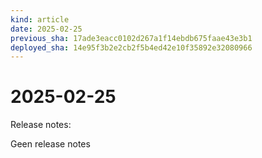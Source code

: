 ```yaml
---
kind: article
date: 2025-02-25
previous_sha: 17ade3eacc0102d267a1f14ebdb675faae43e3b1
deployed_sha: 14e95f3b2e2cb2f5b4ed42e10f35892e32080966
---
```


# 2025-02-25

Release notes:

Geen release notes
